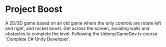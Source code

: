 # Project Boost

A 2D/3D game based on an old game where the only controls are rotate left and right, and rocket boost. Get across the screen, avoiding walls and obstacles to complete the level.
Following the Udemy/GameDev.tv course &#39;Complete C# Unity Developer&#39;.